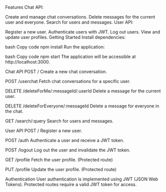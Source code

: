 Features
Chat API:

Create and manage chat conversations.
Delete messages for the current user and everyone.
Search for users and messages.
User API:

Register a new user.
Authenticate users with JWT.
Log out users.
View and update user profiles.
Getting Started
Install dependencies:

bash
Copy code
npm install
Run the application:

bash
Copy code
npm start
The application will be accessible at http://localhost:3000.

Chat API
POST /
Create a new chat conversation.

POST /userchat
Fetch chat conversations for a specific user.

DELETE /deleteForMe/:messageId/:userId
Delete a message for the current user.

DELETE /deleteForEveryone/:messageId
Delete a message for everyone in the chat.

GET /search/:query
Search for users and messages.

User API
POST /
Register a new user.

POST /auth
Authenticate a user and receive a JWT token.

POST /logout
Log out the user and invalidate the JWT token.

GET /profile
Fetch the user profile. (Protected route)

PUT /profile
Update the user profile. (Protected route)

Authentication
User authentication is implemented using JWT (JSON Web Tokens). Protected routes require a valid JWT token for access.
